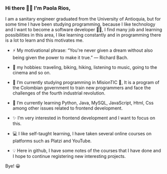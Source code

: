 ### Hi there 👋🙂 I'm Paola Rios,

I am a sanitary engineer graduated from the University of Antioquia, but for some time I have been studying programming, because I like technology and I want to become a software developer 👩‍💻, I find many job and learning possibilities in this area, I like learning constantly  and in programming there is a lot to learn and this motivates me.

- ⚡ My motivational phrase: “You're never given a dream without also being given the power to make it true.” ― Richard Bach.
- 🚵 my hobbies: traveling, biking, hiking, listening to music, going to the cinema and so on.

- 🔭 I’m currently studying programming in MisionTIC 🚀, It is a program of the Colombian government to train new programmers and face the challenges of the fourth industrial               revolution.
- 🌱 I’m currently learning Python, Java, MySQL, JavaScript, Html, Css among other issues related to frontend development.
- ✨ I’m very interested in frontend development and I want to focus on this.
- 💻 I like self-taught learning, I have taken several online courses on platforms such as Platzi and YouTube.
- 💡 Here in github, I have some notes of the courses that I have done and I hope to continue registering new interesting projects.

Bye! 😀
